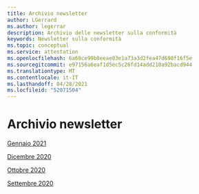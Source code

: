 ```yaml
---
title: Archivio newsletter
author: LGerrard
ms.author: legerrar
description: Archivio delle newsletter sulla conformità
keywords: Newsletter sulla conformità
ms.topic: conceptual
ms.service: attestation
ms.openlocfilehash: 6a68ce99b8eeae03e1a73a3d2fea47d690f16f5e
ms.sourcegitcommit: e97156a6eaf1d5ec5c26fd14add210a92bacd944
ms.translationtype: MT
ms.contentlocale: it-IT
ms.lasthandoff: 04/28/2021
ms.locfileid: "52071504"
---
```

# <a name="newsletter-archive"></a>Archivio newsletter

[Gennaio 2021](https://docs.microsoft.com/en-us/microsoft-365-app-certification/docs/January%2021%20NL)

[Dicembre 2020](https://docs.microsoft.com/en-us/microsoft-365-app-certification/docs/december%2020%20NL)

[Ottobre 2020](https://docs.microsoft.com/en-us/microsoft-365-app-certification/docs/october%20NL)

[Settembre 2020](https://docs.microsoft.com/en-us/microsoft-365-app-certification/docs/September%20NL)


